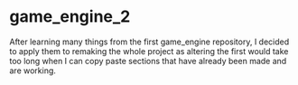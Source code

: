 # game_engine_2
After learning many things from the first game_engine repository, I decided to apply them to remaking the whole project as altering the first would take too long when I can copy paste sections that have already been made and are working.
